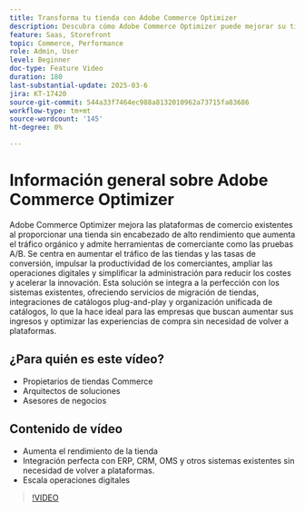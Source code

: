 ```yaml
---
title: Transforma tu tienda con Adobe Commerce Optimizer
description: Descubra cómo Adobe Commerce Optimizer puede mejorar su tienda con un alto rendimiento, un tráfico incrementado y una integración perfecta.
feature: Saas, Storefront
topic: Commerce, Performance
role: Admin, User
level: Beginner
doc-type: Feature Video
duration: 180
last-substantial-update: 2025-03-6
jira: KT-17420
source-git-commit: 544a33f7464ec988a8132010962a73715fa83686
workflow-type: tm+mt
source-wordcount: '145'
ht-degree: 0%

---
```


# Información general sobre Adobe Commerce Optimizer

Adobe Commerce Optimizer mejora las plataformas de comercio existentes al proporcionar una tienda sin encabezado de alto rendimiento que aumenta el tráfico orgánico y admite herramientas de comerciante como las pruebas A/B. Se centra en aumentar el tráfico de las tiendas y las tasas de conversión, impulsar la productividad de los comerciantes, ampliar las operaciones digitales y simplificar la administración para reducir los costes y acelerar la innovación. Esta solución se integra a la perfección con los sistemas existentes, ofreciendo servicios de migración de tiendas, integraciones de catálogos plug-and-play y organización unificada de catálogos, lo que la hace ideal para las empresas que buscan aumentar sus ingresos y optimizar las experiencias de compra sin necesidad de volver a plataformas.

## ¿Para quién es este vídeo?

* Propietarios de tiendas Commerce
* Arquitectos de soluciones
* Asesores de negocios

## Contenido de vídeo

* Aumenta el rendimiento de la tienda
* Integración perfecta con ERP, CRM, OMS y otros sistemas existentes sin necesidad de volver a plataformas.
* Escala operaciones digitales

>[!VIDEO](https://video.tv.adobe.com/v/3450226?learn=on)

